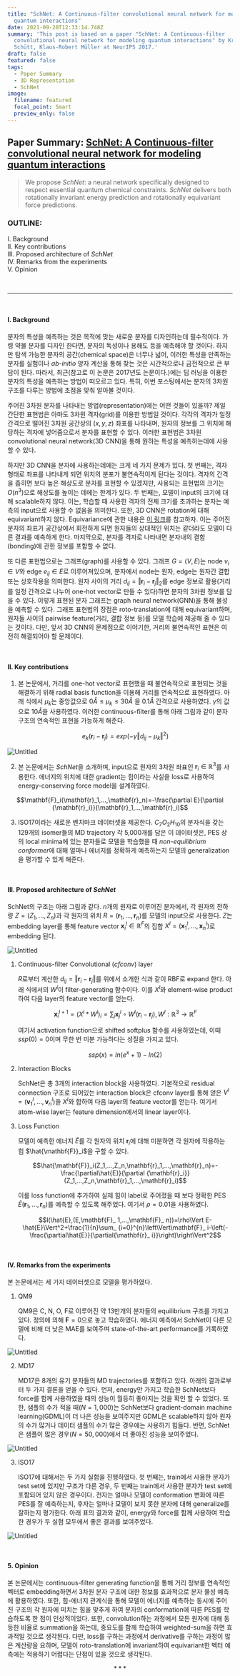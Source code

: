 ```yaml
---
title: "SchNet: A Continuous-filter convolutional neural network for modeling
  quantum interactions"
date: 2021-09-20T12:33:14.748Z
summary: 'This post is based on a paper "SchNet: A Continuous-filter
  convolutional neural network for modeling quantum interactions" by Kristof T.
  Schütt, Klaus-Robert Müller at NeurIPS 2017.'
draft: false
featured: false
tags:
  - Paper Summary
  - 3D Representation
  - SchNet
image:
  filename: featured
  focal_point: Smart
  preview_only: false
---
```

## Paper Summary: [SchNet: A Continuous-filter convolutional neural network for modeling quantum interactions](https://proceedings.neurips.cc/paper/2017/file/303ed4c69846ab36c2904d3ba8573050-Paper.pdf)

> We propose _SchNet_: a neural network specifically designed to respect essential quantum chemical constraints. _SchNet_ delivers both rotationally invariant energy prediction and rotationally equivariant force predictions.

### OUTLINE:
I. Background <br>
II. Key contributions <br>
III. Proposed architecture of _SchNet_ <br>
IV. Remarks from the experiments <br>
V. Opinion

<br>

---

<br>  

#### I. Background
분자의 특성을 예측하는 것은 목적에 맞는 새로운 분자를 디자인하는데 필수적이다. 가령 약물 분자를 디자인 한다면, 분자의 독성이나 용해도 등을 예측해야 할 것이다. 하지만 탐색 가능한 분자의 공간(chemical space)은 너무나 넓어, 이러한 특성을 만족하는 분자를 실험이나 *ab-initio* 양자 계산을 통해 찾는 것은 시간적으로나 금전적으로 큰 부담이 된다. 따라서, 최근(참고로 이 논문은 2017년도 논문이다.)에는 딥 러닝을 이용한 분자의 특성을 예측하는 방법이 떠오르고 있다. 특히, 이번 포스팅에서는 분자의 3차원 구조를 다루는 방법에 초점을 맞춰 알아볼 것이다.

주어진 3차원 분자를 나타내는 방법(representation)에는 어떤 것들이 있을까? 제일 간단한 표현법은 아마도 3차원 격자(grid)를 이용한 방법일 것이다. 각각의 격자가 일정 간격으로 떨어진 3차원 공간상의 $(x,y,z)$ 좌표를 나타내며, 원자의 정보를 그 위치에 해당하는 격자에 넣어줌으로서 분자를 표현할 수 있다. 이러한 표현법은 3차원 convolutional neural network(3D CNN)을 통해 원하는 특성을 예측하는데에 사용할 수 있다.

하지만 3D CNN을 분자에 사용하는데에는 크게 네 가지 문제가 있다. 첫 번째는, 격자 형태로 좌표를 나타내게 되면 위치의 분포가 불연속적이게 된다는 것이다. 격자의 간격을 좁히면 보다 높은 해상도로 분자를 표현할 수 있겠지만, 사용되는 표현법의 크기는 $O(n^3)$으로 해상도를 높이는 데에는 한계가 있다. 두 번째는, 모델이 input의 크기에 대해 scalable하지 않다. 이는, 학습할 때 사용한 격자의 전체 크기를 초과하는 분자는 예측의 input으로 사용할 수 없음을 의미한다. 또한, 3D CNN은 rotation에 대해 equivariant하지 않다. Equivariance에 관한 내용은 [이 링크](https://www.sciencedirect.com/science/article/pii/S2589597420302641)를 참고하자. 이는 주어진 분자의 좌표가 공간상에서 회전하게 되면 원자들의 상대적인 위치는 같더라도 모델이 다른 결과를 예측하게 한다. 마지막으로, 분자를 격자로 나타내면 분자내의 결합(bonding)에 관한 정보를 포함할 수 없다. 

또 다른 표현법으로는 그래프(graph)를 사용할 수 있다. 그래프 $G = (V, E)$는 node $v_i\in V$와 edge $e_{ij}\in E$로 이루어져있으며, 분자에서 node는 원자, edge는 원자간 결합 또는 상호작용을 의미한다. 원자 사이의 거리 $d_{ij}=\Vert\mathbf{r}_i-\mathbf{r}_j\Vert_2$를 edge 정보로 활용(거리를 일정 간격으로 나누어 one-hot vector로 만들 수 있다)하면 분자의 3차원 정보를 담을 수 있다. 이렇게 표현된 분자 그래프는 graph neural network(GNN)을 통해 물성을 예측할 수 있다. 그래프 표현법의 장점은 roto-translation에 대해 equivariant하며, 원자들 사이의 pairwise feature(거리, 결합 정보 등)를 모델 학습에 제공해 줄 수 있다는 것이다. 다만, 앞서 3D CNN의 문제점으로 이야기한, 거리의 불연속적인 표현은 여전히 해결되어야 할 문제이다.

<br>

#### II. Key contributions
1. 본 논문에서, 거리를 one-hot vector로 표현했을 때 불연속적으로 표현되는 것을 해결하기 위해 radial basis function을 이용해 거리를 연속적으로 표현하였다. 아래 식에서 $\mu_k$는 중앙값으로 $0Å\leq\mu_k\leq30Å$ 을 $0.1Å$ 간격으로 사용하였다. $\gamma$의 값으로 $10Å$을 사용하였다. 이러한 continuous-filter를 통해 아래 그림과 같이 분자 구조의 연속적인 표현을 가능하게 해준다.

    $$e_ k(\mathbf{r}_ i-\mathbf{r}_ j)=exp(-\gamma\Vert d_ {ij}-\mu_ k\Vert^2)$$

    
![Untitled](https://github.com/WonhoZhung/starter-academic/blob/master/images/post3/Untitled%200.png?raw=true)

2. 본 논문에서는 *SchNet*을 소개하며, input으로 원자의 3차원 좌표인 $\mathbf{r}_i \in \mathbb{R}^3$를 사용한다. 에너지의 위치에 대한 gradient는 힘이라는 사실을 loss로 사용하여 energy-conserving force model을 설계하였다.

$$\mathbf{F}_i(\mathbf{r}_1,...,\mathbf{r}_n)=-\frac{\partial E}{\partial {\mathbf{r}_i}}(\mathbf{r}_1,...,\mathbf{r}_i)$$

3. ISO17이라는 새로운 벤치마크 데이터셋을 제공한다. $C_7O_2H_{10}$의 분자식을 갖는 129개의 isomer들의 MD trajectory 각 5,000개를 담은 이 데이터셋은, PES 상의 local minima에 있는 분자들로 모델을 학습했을 때 *non-equilibrium conformer*에 대해 얼마나 에너지를 정확하게 예측하는지 모델의 generalization을 평가할 수 있게 해준다. 

<br>

#### III. Proposed architecture of _SchNet_
SchNet의 구조는 아래 그림과 같다. $n$개의 원자로 이루어진 분자에서, 각 원자의 전하량 $Z=(Z_1,...,Z_n)$과 각 원자의 위치 $R=(\mathbf{r}_1,...,\mathbf{r}_n)$를 모델의 input으로 사용한다. $Z$는 embedding layer를 통해 feature vector $\mathbf{x}^l_i\in \mathbb{R}^F$의 집합 $X^l=(\mathbf{x}^l_1,...,\mathbf{x}^l_n)$로 embedding 된다. 

![Untitled](https://github.com/WonhoZhung/starter-academic/blob/master/images/post3/Untitled%201.png?raw=true)

1. Continuous-filter Convolutional (*cfconv*) layer

    $R$로부터 계산한 $d_{ij}=\Vert\mathbf{r}_i-\mathbf{r}_j\Vert$를 위에서 소개한 식과 같이 RBF로 expand 한다. 아래 식에서의 $W^l$이 filter-generating 함수이다. 이를 $X^l$와 element-wise product하여 다음 layer의 feature vector를 얻는다.

    $$\mathbf{x}_i^{l+1}=(X^l*W^l)_i=\sum_j\mathbf{x}^l_j\circ W^l(\mathbf{r}_i-\mathbf{r}_j),W^l:\mathbb{R}^3\to\mathbb{R}^F$$

    여기서 activation function으로 shifted softplus 함수를 사용하였는데, 이때 $ssp(0)=0$이며 무한 번 미분 가능하다는 성질을 가지고 있다.

    $$ssp(x)=ln(e^x+1)-ln(2)$$

2. Interaction Blocks

    SchNet은 총 3개의 interaction block을 사용하였다. 기본적으로 residual connection 구조로 되어있는 interaction block은 cfconv layer를 통해 얻은 $V^l=(\mathbf{v}_1^l,...,\mathbf{v}_n^l)$을 $X^l$와 합하여 다음 layer의 feature vector를 얻는다. 여기서 atom-wise layer는 feature dimension에서의 linear layer이다.

3. Loss Function

    모델이 예측한 에너지 $\hat{E}$를 각 원자의 위치 $\mathbf{r}_i$에 대해 미분하면 각 원자에 작용하는 힘 $\hat{\mathbf{F}}_i$을 구할 수 있다.

    $$\hat{\mathbf{F}}_i(Z_1,...,Z_n,\mathbf{r}_1,...,\mathbf{r}_n)=-\frac{\partial\hat{E}}{\partial {\mathbf{r}_i}}(Z_1,...,Z_n,\mathbf{r}_1,...,\mathbf{r}_i)$$

    이를 loss function에 추가하여 실제 힘이 label로 주어졌을 때 보다 정확한 PES $\hat{E}(\mathbf{r}_1,...,\mathbf{r}_n)$를 예측할 수 있도록 해주었다. 여기서 $\rho=0.01$을 사용하였다. 

    $$l(\hat{E},(E,\mathbf{F}_ 1,...,\mathbf{F}_ n))=\rho\Vert E-\hat{E}\Vert^2+\frac{1}{n}\sum_ {i=0}^{n}\left\Vert\mathbf{F}_ i-\left(-\frac{\partial\hat{E}}{\partial{\mathbf{r}_ i}}\right)\right\Vert^2$$

<br>

#### IV. Remarks from the experiments

본 논문에서는 세 가지 데이터셋으로 모델을 평가하였다.

1. QM9

    QM9은 C, N, O, F로 이루어진 약 13만개의 분자들의 equilibrium 구조를 가지고 있다. 정의에 의해 $\mathbf{F}=0$으로 놓고 학습하였다. 에너지 예측에서 SchNet이 다른 모델에 비해 더 낮은 MAE를 보여주며 state-of-the-art performance를 기록하였다. 

![Untitled](https://github.com/WonhoZhung/starter-academic/blob/master/images/post3/Untitled%202.png?raw=true)

2. MD17

    MD17은 8개의 유기 분자들의 MD trajectories를 포함하고 있다. 아래의 결과로부터 두 가지 결론을 얻을 수 있다. 먼저, energy만 가지고 학습한 SchNet보다 force를 함께 사용하였을 때의 성능이 월등히 좋아지는 것을 확인 할 수 있었다. 또한, 샘플의 수가 적을 때($N=1,000$)는 SchNet보다 gradient-domain machine learning(GDML)이 더 나은 성능을 보여주지만 GDML은 scalable하지 않아 원자의 수가 많거나 데이터 샘플의 수가 많은 경우에는 사용하기 힘들다. 반면, SchNet은 샘플이 많은 경우($N=50,000$)에서 더 좋아진 성능을 보여주었다. 

![Untitled](https://github.com/WonhoZhung/starter-academic/blob/master/images/post3/Untitled%203.png?raw=true)

3. ISO17

    ISO17에 대해서는 두 가지 실험을 진행하였다. 첫 번째는, train에서 사용한 분자가 test set에 있지만 구조가 다른 경우, 두 번째는 train에서 사용한 분자가 test set에 포함되어 있지 않은 경우이다. 전자는 얼마나 모델이 conformation 변화에 따른 PES를 잘 예측하는지, 후자는 얼마나 모델이 보지 못한 분자에 대해 generalize를 잘하는지 평가한다. 아래 표의 결과와 같이, energy와 force를 함께 사용하여 학습한 경우가 두 실험 모두에서 좋은 결과를 보여주었다. 

![Untitled](https://github.com/WonhoZhung/starter-academic/blob/master/images/post3/Untitled%204.png?raw=true)

<br>

#### 5. Opinion
본 논문에서는 continuous-filter generating function을 통해 거리 정보를 연속적인 벡터로 embedding하면서 3차원 분자 구조에 대한 정보를 효과적으로 분자 물성 예측에 활용하였다. 또한, 힘-에너지 관계식을 통해 모델이 에너지를 예측하는 동시에 주어진 구조의 각 원자에 미치는 힘을 맞추게 하여 분자의 conformation에 따른 PES를 학습하도록 한 점이 인상적이었다. 또한, convolution하는 과정에서 모든 원자에 대해 동등한 비율로 summation을 하는데, 중요도를 함께 학습하여 weighted-sum을 하면 효과적일 것으로 생각된다. 다만, loss를 구하는 과정에서 derivative를 구하는 과정이 많은 계산량을 요하며, 모델이 roto-translation에 invariant하여 equivariant한 벡터 예측에는 적용하기 어렵다는 단점이 있을 것으로 생각된다.

$$***$$
